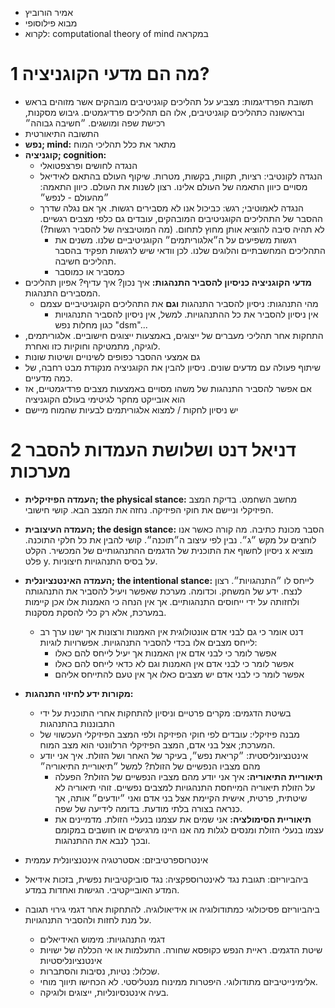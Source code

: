 - אמיר הורוביץ
- מבוא פילוסופי
- לקרוא: computational theory of mind במקראה
# 1	מה הם מדעי הקוגניציה?
- תשובת הפרדיגמות: מצביע על תהליכים קוגניטיבים מובהקים אשר מזוהים בראש ובראשונה כתהליכים קוגניטיבים, אלו הם תהליכים פרדיגמטים. גיבוש מסקנות, רכישת שפה ומושגים. ״חשיבה גבוהה״
- התשובה התיאורטית
- **נפש; mind:** מתאר את כלל תהליכי המוח
- **קוגניציה; cognition:** 
	- הנגדה לחושים ופרצפטואלי
	- הנגדה לקונטיבי: רציות, תקוות, בקשות, מטרות. שיקוף העולם בהתאם לאידיאל מסויים כיוון התאמה של העולם אלינו. רצון לשנות את העולם. כיוון התאמה: ״מהעולם - לנפש״
	- הנגדה לאמוטיבי; רגש: כביכול אנו לא מסבירים רגשות. אך אם נגלה שדרך ההסבר של התהליכים הקוגניטיבים המובהקים, עובדים גם כלפי מצבים רגשיים. לא תהיה סיבה להוציא אותן מחוץ לתחום. (מה המוטיבציה של להסביר רגשות?)
		- רגשות משפיעים על ה״אלגוריתמים״ הקוגניטיביים שלנו. משנים את התהליכים המחשבתיים והלוגים שלנו. לכן וודאי שיש לרגשות תפקיד בהסבר תהליכים חשיבה. 
		- כמסביר או כמוסבר
- **מדעי הקוגניציה כניסיון להסביר התנהגות:** איך נכון? איך עדיף? אפיון תהליכים המסבירים התנהגות. 
	- מהי התנהגות: ניסיון להסביר התנהגות **וגם** את התהליכים הקוגניטיביים עצמם
		- אין ניסיון להסביר את כל ההתנהגויות. למשל, אין ניסיון להסביר התנהגויות כגון מחלות נפש "dsm"...
- התחקות אחר תהליכי מעברים של ייצוגים, באמצעות ייצוגים חישוביים. אלגוריתמים, לוגיקה, מתמטיקה וחוקיות כזו ואחרת. 
- גם אמצעי ההסבר כפופים לשינויים ושיטות שונות
- שיתוף פעולה עם מדעים שונים. ניסיון להבין את הקוגניציה מנקודת מבט רחבה, של כמה מדעיים. 
- אם אפשר להסביר התנהגות של משהו מסויים באמצעות מצבים פרדיגמטיים, אז הוא אובייקט מחקר לגיטימי בעולם הקוגניציה
- יש ניסיון לחקות / למצוא אלגוריתמים לבעיות שהמוח מיישם
# 2	דניאל דנט ושלושת העמדות להסבר מערכות
- **העמדה הפיזיקלית; the physical stance:** מחשב השחמט. בדיקת המצב הפיזיקלי וניישם את חוקי הפיזיקה. נחזה את המצב הבא. קושי חישובי. 
- **העמדה העיצובית; the design stance:** הסבר מכונת כתיבה. מה קורה כאשר אנו לוחצים על מקש ״ג״. נבין לפי עיצוב ה״תוכנה״. קושי להבין את כל חלקי התוכנה. ניסיון לחשוף את התוכנית של הדגמים ההתנהגותיים של המכשיר. הקלט x מוציא פלט y. על בסיס התנהגויות חיצוניות. 
- **העמדה האינטנציונלית; the intentional stance:** לייחס לו ״התנהגויות״. רצון לנצח. ידע של המשחק. וכדומה. מערכת שאפשר ויעיל להסביר את התנהגותה ולחזותה על ידי ייחוסים התנהגותיים. אך אין הנחה כי האמנות אלו אכן קיימות במערכת, אלא רק כלי להסקת מסקנות. 
	- דנט אומר כי גם לבני אדם אונטולוגית אין האמנות ורצונות אך ישנו ערך רב לייחס מצבים אלו בכדי להסביר התנהגויות. 
	אפשרויות לוגיות:
		- אפשר לומר כי לבני אדם אין האמנות אך יעיל לייחס להם כאלו
		- אפשר לומר כי לבני אדם אין האמנות וגם לא כדאי לייחס להם כאלו
		- אפשר לומר כי לבני אדם יש מצבים כאלו אך אין טעם להתייחס אליהם

- **מקורות ידע לחיזוי התנהגות:**
	- בשיטת הדגמים: מקרים פרטיים וניסיון להתחקות אחרי התוכנית על ידי התבוננות בהתנהגות
	- מבנה פיזיקלי: עובדים לפי חוקי הפיזיקה ולפי המצב הפיזיקלי העכשווי של המערכת; אצל בני אדם, המצב הפיזיקלי הרלוונטי הוא מצב המוח. 
	- אינטנציונליסטית: ״קריאת נפש״, בעיקר של האחר ושל הזולת. איך אני יודע מהם מצביו הנפשיים של הזולת? למשל ״תיאוריית התיאוריה״
		- **תיאוריית התיאוריה:** איך אני יודע מהם מצביו הנפשיים של הזולת? הפעלה על הזולת תיאוריה המייחסת התנהגויות למצבים נפשיים. זוהי תיאוריה לא שיטתית, פרטית, אישית הקיימת אצל בני אדם ואני ״יודעים״ אותה, אך כנראה בצורה בלתי מודעת. בדומה לידיעה של שפה. 
		- **תיאוריית הסימולציה:** אני שמים את עצמנו בנעליי הזולת. מדמיינים את עצמו בנעלי הזולת ומנסים לגלות מה אנו היינו מרגישים או חושבים במקומם ובכך לנבא את ההתנהגות. 

- אינטרוספרטיביזם: אסטרטגיה אינטנציונלית עממית
- ביהביוריזם: תגובת נגד לאינטרוספקציה: נגד סוביקטיביות נפשית, בזכות אידיאל המדע האובייקטיבי. הגישות ואחדות במדע. 
- ביהביוריזם פסיכולוגי כמתודולוגיה או אידיאולוגיה. להתחקות אחר דגמי גירוי תגובה על מנת לחזות ולהסביר התנהגויות. 
	- דגמי התנהגויות: מימוש האידיאלים
	- שיטת הדגמים. ראיית הנפש כקופסא שחורה. התעלמות או אי הכללה של ישויות אינטנציונליסטיות
	- שכלול: נטיות, נסיבות והסתברות.
	- אלימינייטיביזם מתודולוגי. היפטרות ממינוח מנטליסטי. לא הכחישו תיווך מוחי. 
	- בעיה אינטנסיונליות, ייצוגים ולוגיקה.